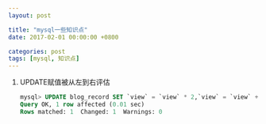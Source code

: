 ```yaml
---
layout: post

title: "mysql一些知识点"
date: 2017-02-01 00:00:00 +0800

categories: post
tags: [mysql, 知识点]
---
```


1. UPDATE赋值被从左到右评估
    ```sql
    mysql> UPDATE blog_record SET `view` = `view` * 2,`view` = `view` + 1 WHERE id = 1;
    Query OK, 1 row affected (0.01 sec)
    Rows matched: 1  Changed: 1  Warnings: 0
    ```
